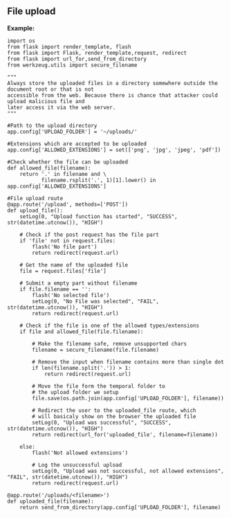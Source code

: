 File upload
-------

**Example:**

	import os
	from flask import render_template, flash
	from flask import Flask, render_template,request, redirect
	from flask import url_for,send_from_directory
	from werkzeug.utils import secure_filename

	"""
	Always store the uploaded files in a directory somewhere outside the document root or that is not 
	accessible from the web. Because there is chance that attacker could upload malicious file and 
	later access it via the web server. 
	"""

	#Path to the upload directory	
	app.config['UPLOAD_FOLDER'] = '~/uploads/'
	
	#Extensions which are accepted to be uploaded
	app.config['ALLOWED_EXTENSIONS'] = set(['png', 'jpg', 'jpeg', 'pdf'])
	
	#Check whether the file can be uploaded
	def allowed_file(filename):
	    return '.' in filename and \
	           filename.rsplit('.', 1)[1].lower() in app.config['ALLOWED_EXTENSIONS']

	#File upload route
	@app.route('/upload', methods=['POST'])
	def upload_file():
		setLog(0, "Upload function has started", "SUCCESS", str(datetime.utcnow()), "HIGH")

	    # Check if the post request has the file part
	    if 'file' not in request.files:
	        flash('No file part')
	        return redirect(request.url)
	    
	    # Get the name of the uploaded file
	    file = request.files['file']

	    # Submit a empty part without filename
	    if file.filename == '':
	        flash('No selected file')
	        setLog(0, "No File was selected", "FAIL", str(datetime.utcnow()), "HIGH")
	        return redirect(request.url)
	    
	    # Check if the file is one of the allowed types/extensions
	    if file and allowed_file(file.filename):
	        
	        # Make the filename safe, remove unsupported chars
	        filename = secure_filename(file.filename)
	
	        # Remove the input when filename contains more than single dot
	        if len(filename.split('.')) > 1:
	        	return redirect(request.url)

	        # Move the file form the temporal folder to
	        # the upload folder we setup
	        file.save(os.path.join(app.config['UPLOAD_FOLDER'], filename))

	        # Redirect the user to the uploaded_file route, which
	        # will basicaly show on the browser the uploaded file
	        setLog(0, "Upload was successful", "SUCCESS", str(datetime.utcnow()), "HIGH")
	        return redirect(url_for('uploaded_file', filename=filename))
	        
	    else:
	        flash('Not allowed extensions')
	        
	        # Log the unsuccessful upload
	        setLog(0, "Upload was not successful, not allowed extensions", "FAIL", str(datetime.utcnow()), "HIGH")
	        return redirect(request.url)

	@app.route('/uploads/<filename>')
	def uploaded_file(filename):
	    return send_from_directory(app.config['UPLOAD_FOLDER'], filename)
	
